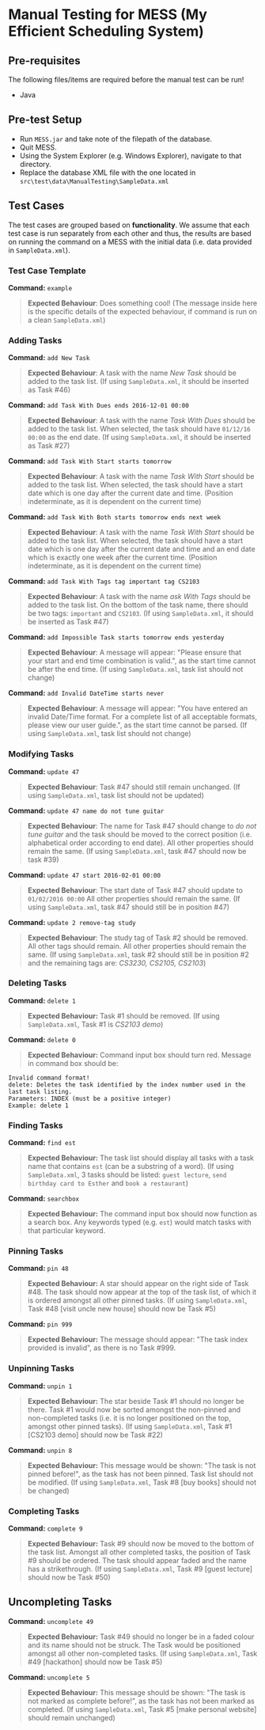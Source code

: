 # Manual Testing for MESS (My Efficient Scheduling System)
## Pre-requisites
The following files/items are required before the manual test can be run!
* Java
## Pre-test Setup
* Run `MESS.jar` and take note of the filepath of the database.
* Quit MESS.
* Using the System Explorer (e.g. Windows Explorer), navigate to that directory.
* Replace the database XML file with the one located in `src\test\data\ManualTesting\SampleData.xml`
## Test Cases
The test cases are grouped based on **functionality**. We assume that each test case is run separately from each other and thus, the results are based on running the command on a MESS with the initial data (i.e. data provided in `SampleData.xml`).
### Test Case Template
**Command:** `example`
>**Expected Behaviour**: Does something cool! (The message inside here is the specific details of the expected behaviour, if command is run on a clean `SampleData.xml`)

### Adding Tasks

**Command:** `add New Task`
>**Expected Behaviour**: A task with the name *New Task* should be added to the task list. (If using `SampleData.xml`, it should be inserted as Task #46)

**Command:** `add Task With Dues ends 2016-12-01 00:00`
>**Expected Behaviour**: A task with the name *Task With Dues* should be added to the task list. When selected, the task should have `01/12/16 00:00` as the end date. (If using `SampleData.xml`, it should be inserted as Task #27)

**Command:** `add Task With Start starts tomorrow`
>**Expected Behaviour**: A task with the name *Task With Start* should be added to the task list. When selected, the task should have a start date which is one day after the current date and time. (Position indeterminate, as it is dependent on the current time)

**Command:** `add Task With Both starts tomorrow ends next week`
>**Expected Behaviour**: A task with the name *Task With Start* should be added to the task list. When selected, the task should have a start date which is one day after the current date and time and an end date which is exactly one week after the current time. (Position indeterminate, as it is dependent on the current time)

**Command:** `add Task With Tags tag important tag CS2103`
>**Expected Behaviour**: A task with the name *ask With Tags* should be added to the task list. On the bottom of the task name, there should be two tags: `important` and `CS2103`. (If using `SampleData.xml`, it should be inserted as Task #47)

**Command:** `add Impossible Task starts tomorrow ends yesterday`
>**Expected Behaviour**: A message will appear: "Please ensure that your start and end time combination is valid.", as the start time cannot be after the end time. (If using `SampleData.xml`, task list should not change)

**Command:** `add Invalid DateTime starts never`
>**Expected Behaviour**: A message will appear: "You have entered an invalid Date/Time format. For a complete list of all acceptable formats, please view our user guide.", as the start time cannot be parsed. (If using `SampleData.xml`, task list should not change)

### Modifying Tasks

**Command:** `update 47`
>**Expected Behaviour**: Task #47 should still remain unchanged. (If using `SampleData.xml`, task list should not be updated)

**Command:** `update 47 name do not tune guitar`
>**Expected Behaviour**: The name for Task #47 should change to *do not tune guitar* and the task should be moved to the correct position (i.e. alphabetical order according to end date). All other properties should remain the same. (If using `SampleData.xml`, task #47 should now be task #39)

**Command:** `update 47 start 2016-02-01 00:00`
>**Expected Behaviour**: The start date of Task #47 should update to `01/02/2016 00:00`  All other properties should remain the same. (If using `SampleData.xml`, task #47 should still be in position #47)

**Command:** `update 2 remove-tag study`
>**Expected Behaviour**: The study tag of Task #2 should be removed. All other tags should remain. All other properties should remain the same. (If using `SampleData.xml`, task #2 should still be in position #2 and the remaining tags are: *CS3230, CS2105, CS2103*)

### Deleting Tasks

**Command:** `delete 1`
>**Expected Behaviour:** Task #1 should be removed. (If using `SampleData.xml`, Task #1 is *CS2103 demo*)

**Command:** `delete 0`
>**Expected Behaviour:** Command input box should turn red. Message in command box should be:
```
Invalid command format!
delete: Deletes the task identified by the index number used in the last task listing.
Parameters: INDEX (must be a positive integer)
Example: delete 1
```

### Finding Tasks

**Command:** `find est`
>**Expected Behaviour:** The task list should display all tasks with a task name that contains `est` (can be a substring of a word). (If using `SampleData.xml`, 3 tasks should be listed: `guest lecture`, `send birthday card to Esther` and `book a restaurant`)

**Command:** `searchbox`
>**Expected Behaviour:** The command input box should now function as a search box. Any keywords typed (e.g. `est`) would match tasks with that particular keyword.

### Pinning Tasks

**Command:** `pin 48`
>**Expected Behaviour:** A star should appear on the right side of Task #48. The task should now appear at the top of the task list, of which it is ordered amongst all other pinned tasks. (If using `SampleData.xml`, Task #48 [visit uncle new house] should now be Task #5)

**Command:** `pin 999`
>**Expected Behaviour:** The message should appear: "The task index provided is invalid", as there is no Task #999.

### Unpinning Tasks

**Command:** `unpin 1`
>**Expected Behaviour:** The star beside Task #1 should no longer be there. Task #1 would now be sorted amongst the non-pinned and non-completed tasks (i.e. it is no longer positioned on the top, amongst other pinned tasks). (If using `SampleData.xml`, Task #1 [CS2103 demo] should now be Task #22)

**Command:** `unpin 8`
>**Expected Behaviour:** This message would be shown: "The task is not pinned before!", as the task has not been pinned. Task list should not be modified. (If using `SampleData.xml`, Task #8 [buy books] should not be changed)

### Completing Tasks

**Command:** `complete 9`
>**Expected Behaviour:** Task #9 should now be moved to the bottom of the task list. Amongst all other completed tasks, the position of Task #9 should be ordered. The task should appear faded and the name has a strikethrough. (If using `SampleData.xml`, Task #9 [guest lecture] should now be Task #50)

## Uncompleting Tasks

**Command:** `uncomplete 49`
>**Expected Behaviour:** Task #49 should no longer be in a faded colour and its name should not be struck. The Task would be positioned amongst all other non-completed tasks. (If using `SampleData.xml`, Task #49 [hackathon] should now be Task #5)

**Command:** `uncomplete 5`
>**Expected Behaviour:** This message should be shown: "The task is not marked as complete before!", as the task has not been marked as completed. (If using `SampleData.xml`, Task #5 [make personal website] should remain unchanged)